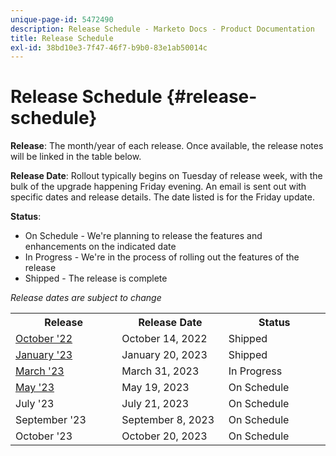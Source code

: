 ```yaml
---
unique-page-id: 5472490
description: Release Schedule - Marketo Docs - Product Documentation
title: Release Schedule
exl-id: 38bd10e3-7f47-46f7-b9b0-83e1ab50014c
---
```

# Release Schedule {#release-schedule}

**Release**: The month/year of each release. Once available, the release notes will be linked in the table below.

**Release Date**: Rollout typically begins on Tuesday of release week, with the bulk of the upgrade happening Friday evening. An email is sent out with specific dates and release details. The date listed is for the Friday update.

**Status**:

* On Schedule - We're planning to release the features and enhancements on the indicated date
* In Progress - We're in the process of rolling out the features of the release
* Shipped - The release is complete

_Release dates are subject to change_

<table> 
 <colgroup> 
  <col> 
  <col> 
  <col> 
 </colgroup>
 <tbody> 
  <tr> 
   <th width="250px">Release</th>
   <th width="250px">Release Date</th>
   <th width="250px">Status</th>
  </tr>
  <tr> 
   <td><a href="/help/marketo/release-notes/previous-releases/2022/release-notes-oct-22.md">October '22</a></td>
   <td>October 14, 2022</td>
   <td>Shipped</td>
  </tr>
  <tr> 
   <td><a href="/help/marketo/release-notes/previous-releases/2023/release-notes-jan-23.md">January '23</a></td>
   <td>January 20, 2023</td>
   <td>Shipped</td>
  </tr>
  <tr> 
   <td><a href="/help/marketo/release-notes/previous-releases/2023/release-notes-mar-23.md">March '23</a></td>
   <td>March 31, 2023</td>
   <td>In Progress</td>
  </tr>
  <tr>
   <td><a href="/help/marketo/release-notes/current.md">May '23</a></td>
   <td>May 19, 2023</td>
   <td>On Schedule</td>
  </tr>
  <tr> 
   <td>July '23</td>
   <td>July 21, 2023</td>
   <td>On Schedule</td>
  </tr>
  <tr>
   <td>September '23</td>
   <td>September 8, 2023</td>
   <td>On Schedule</td>
  </tr>
  <tr>
   <td>October '23</td>
   <td>October 20, 2023</td>
   <td>On Schedule</td>
  </tr>
 </tbody>
</table>
